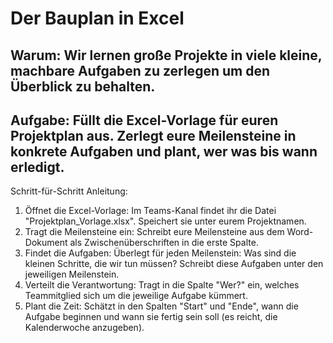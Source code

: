 # Der Bauplan in Excel

## Warum: Wir lernen große Projekte in viele kleine, machbare Aufgaben zu zerlegen um den Überblick zu behalten.

## Aufgabe: Füllt die Excel-Vorlage für euren Projektplan aus. Zerlegt eure Meilensteine in konkrete Aufgaben und plant, wer was bis wann erledigt.

Schritt-für-Schritt Anleitung:
1. Öffnet die Excel-Vorlage: Im Teams-Kanal findet ihr die Datei "Projektplan_Vorlage.xlsx". Speichert sie unter eurem Projektnamen.
2. Tragt die Meilensteine ein: Schreibt eure Meilensteine aus dem Word-Dokument als Zwischenüberschriften in die erste Spalte.
3. Findet die Aufgaben: Überlegt für jeden Meilenstein: Was sind die kleinen Schritte, die wir tun müssen? Schreibt diese Aufgaben unter den jeweiligen Meilenstein.
4. Verteilt die Verantwortung: Tragt in die Spalte "Wer?" ein, welches Teammitglied sich um die jeweilige Aufgabe kümmert.
5. Plant die Zeit: Schätzt in den Spalten "Start" und "Ende", wann die Aufgabe beginnen und wann sie fertig sein soll (es reicht, die Kalenderwoche anzugeben).

